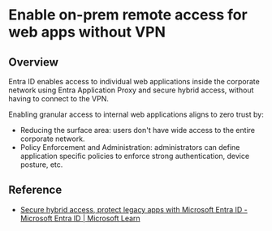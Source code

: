#  Enable on-prem remote access for web apps without VPN

## Overview

Entra ID enables access to individual web applications inside the corporate network using Entra Application Proxy and secure hybrid access, without having to connect to the VPN. 

Enabling granular access to internal web applications aligns to zero trust by:
* Reducing the surface area: users don't have wide access to the entire corporate network. 
* Policy Enforcement and Administration: administrators can define application specific policies to enforce strong authentication, device posture, etc. 

## Reference

* [Secure hybrid access, protect legacy apps with Microsoft Entra ID - Microsoft Entra ID | Microsoft Learn](https://learn.microsoft.com/entra/identity/enterprise-apps/secure-hybrid-access)

